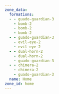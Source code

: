 ```yaml
---
zone_data:
  formations:
  - - guado-guardian-3
    - bomb-2
    - bomb-2
    - bomb-2
  - - guado-guardian-3
    - evil-eye-2
    - evil-eye-2
  - - dual-horn-2
    - dual-horn-2
    - guado-guardian-3
  - - chimera-2
    - chimera-2
    - guado-guardian-3
  name: Home
zone_id: home
---
```

